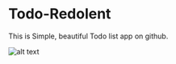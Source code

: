 # Todo-Redolent 
This is Simple, beautiful Todo list app on github.

![alt text](https://imgur.com/gallery/IS6S0aa)

